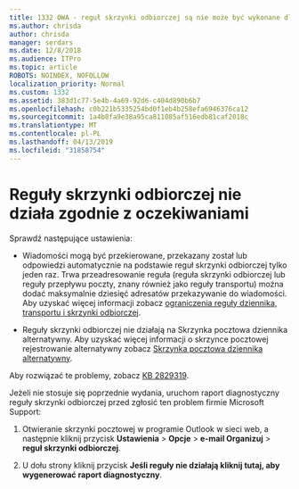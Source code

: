 ```yaml
---
title: 1332 OWA - reguł skrzynki odbiorczej są nie może być wykonane dla skrzynki pocztowej
ms.author: chrisda
author: chrisda
manager: serdars
ms.date: 12/8/2018
ms.audience: ITPro
ms.topic: article
ROBOTS: NOINDEX, NOFOLLOW
localization_priority: Normal
ms.custom: 1332
ms.assetid: 383d1c77-5e4b-4a69-92d6-c404d890b6b7
ms.openlocfilehash: c0b221b5335254bd0f1eb4b258efa6946376ca12
ms.sourcegitcommit: 1a4b8fa9e38a95ca811085af516edb81caf2018c
ms.translationtype: MT
ms.contentlocale: pl-PL
ms.lasthandoff: 04/13/2019
ms.locfileid: "31858754"
---
```

# <a name="an-inbox-rule-doesnt-work-as-expected"></a>Reguły skrzynki odbiorczej nie działa zgodnie z oczekiwaniami

Sprawdź następujące ustawienia:

- Wiadomości mogą być przekierowane, przekazany został lub odpowiedzi automatycznie na podstawie reguł skrzynki odbiorczej tylko jeden raz. Trwa przeadresowanie reguła (reguła skrzynki odbiorczej lub reguły przepływu poczty, znany również jako reguły transportu) można dodać maksymalnie dziesięć adresatów przekazywanie do wiadomości. Aby uzyskać więcej informacji zobacz [ograniczenia reguły dziennika, transportu i skrzynki odbiorczej](https://docs.microsoft.com/office365/servicedescriptions/exchange-online-service-description/exchange-online-limits).

- Reguły skrzynki odbiorczej nie działają na Skrzynka pocztowa dziennika alternatywny. Aby uzyskać więcej informacji o skrzynce pocztowej rejestrowanie alternatywny zobacz [Skrzynka pocztowa dziennika alternatywny](https://docs.microsoft.com/Exchange/security-and-compliance/journaling/journaling#alternate-journaling-mailbox).

Aby rozwiązać te problemy, zobacz [KB 2829319](https://support.microsoft.com/kb/2829319).

Jeżeli nie stosuje się poprzednie wydania, uruchom raport diagnostyczny reguły skrzynki odbiorczej przed zgłosić ten problem firmie Microsoft Support:

1. Otwieranie skrzynki pocztowej w programie Outlook w sieci web, a następnie kliknij przycisk **Ustawienia** \> **Opcje** \> **e-mail Organizuj** \> **reguł skrzynki odbiorczej**.

2. U dołu strony kliknij przycisk **Jeśli reguły nie działają kliknij tutaj, aby wygenerować raport diagnostyczny**.
